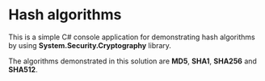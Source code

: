 # Hash algorithms
This is a simple C# console application for demonstrating hash algorithms by using **System.Security.Cryptography** library.

The algorithms demonstrated in this solution are **MD5**, **SHA1**, **SHA256** and **SHA512**. 
